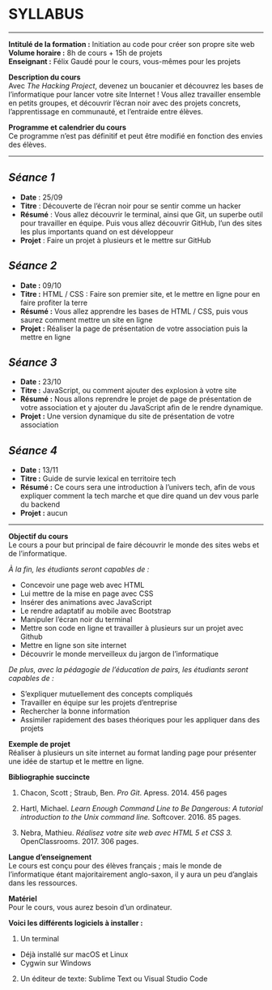# SYLLABUS
*********
**Intitulé de la formation :** Initiation au code pour créer son propre site web  
**Volume horaire :** 8h de cours + 15h de projets  
**Enseignant :** Félix Gaudé pour le cours, vous-mêmes pour les projets


**Description du cours**  
Avec _The Hacking Project_, devenez un boucanier et découvrez les bases de l’informatique pour lancer votre site Internet !
Vous allez travailler ensemble en petits groupes, et découvrir l’écran noir avec des projets concrets, l’apprentissage en communauté, et l’entraide entre élèves.

**Programme et calendrier du cours**  
Ce programme n’est pas définitif et peut être modifié en fonction des envies des élèves.
**************************************
## **_Séance 1_**
* **Date** : 25/09
* **Titre** : Découverte de l’écran noir pour se sentir comme un hacker
* **Résumé** : Vous allez découvrir le terminal, ainsi que Git, un superbe outil pour travailler en équipe. Puis vous allez découvrir GitHub, l’un des sites les plus importants quand on est développeur
* **Projet** : Faire un projet à plusieurs et le mettre sur GitHub  



## **_Séance 2_**
* **Date :** 09/10
* **Titre :** HTML / CSS : Faire son premier site, et le mettre en ligne pour en faire profiter la terre
* **Résumé :** Vous allez apprendre les bases de HTML / CSS, puis vous saurez comment mettre un site en ligne
* **Projet :** Réaliser la page de présentation de votre association puis la mettre en ligne  



## **_Séance 3_**
* **Date :** 23/10
* **Titre :** JavaScript, ou comment ajouter des explosion à votre site
* **Résumé :** Nous allons reprendre le projet de page de présentation de votre association et y ajouter du JavaScript afin de le rendre dynamique.
* **Projet :** Une version dynamique du site de présentation de votre association  

                        
 
## **_Séance 4_**
* **Date :** 13/11
* **Titre :** Guide de survie lexical en territoire tech
* **Résumé :** Ce cours sera une introduction à l’univers tech, afin de vous expliquer comment la tech marche et que dire quand un dev vous parle du backend
* **Projet :** aucun
*****************************************************************

**Objectif du cours**  
Le cours a pour but principal de faire découvrir le monde des sites webs et de l’informatique. 


_À la fin, les étudiants seront capables de :_ 
*   Concevoir une page web avec HTML
*   Lui mettre de la mise en page avec CSS
*   Insérer des animations avec JavaScript
*   Le rendre adaptatif au mobile avec Bootstrap
*   Manipuler l’écran noir du terminal
*   Mettre son code en ligne et travailler à plusieurs sur un projet avec Github
*   Mettre en ligne son site internet
*   Découvrir le monde merveilleux du jargon de l’informatique

_De plus, avec la pédagogie de l’éducation de pairs, les étudiants seront capables de :_
*   S’expliquer mutuellement des concepts compliqués
*   Travailler en équipe sur les projets d’entreprise
*   Rechercher la bonne information
*   Assimiler rapidement des bases théoriques pour les appliquer dans des projets


**Exemple de projet**  
Réaliser à plusieurs un site internet au format landing page pour présenter une idée de startup et le mettre en ligne.


**Bibliographie succincte**
1. Chacon, Scott ; Straub, Ben. _Pro Git_. Apress. 2014. 456 pages

2. Hartl, Michael. _Learn Enough Command Line to Be Dangerous: A tutorial introduction to the Unix command line._ Softcover. 2016. 85 pages.

3. Nebra, Mathieu. _Réalisez votre site web avec HTML 5 et CSS 3._ OpenClassrooms. 2017. 306 pages.


**Langue d’enseignement**  
Le cours est conçu pour des élèves français ; mais le monde de l’informatique étant majoritairement anglo-saxon, il y aura un peu d’anglais dans les ressources.

**Matériel**  
Pour le cours, vous aurez besoin d’un ordinateur.

**Voici les différents logiciels à installer :**
1. Un terminal
*    Déjà installé sur macOS et Linux
*    Cygwin sur Windows
2. Un éditeur de texte: Sublime Text ou Visual Studio Code


